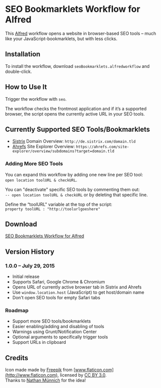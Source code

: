 # SEO Bookmarklets Workflow for Alfred
This [Alfred](http://www.alfredapp.com) workflow opens a website in browser-based SEO tools – much like your JavaScript-bookmarklets, but with less clicks.

## Installation
To install the workflow, download `seoBookmarklets.alfredworkflow` and double-click.

## How to Use It
Trigger the workflow with `seo`.

The workflow checks the frontmost application and if it’s a supported browser, the script opens the currently active URL in your SEO tools.

## Currently Supported SEO Tools/Bookmarklets
- [Sistrix](http://www.sistrix.com) Domain Overview: `http://de.sistrix.com/domain.tld`
- [Ahrefs](https://ahrefs.com/) Site Explorer Overview: `https://ahrefs.com/site-explorer/overview/subdomains?target=domain.tld`

### Adding More SEO Tools
You can expand this workflow by adding one new line per SEO tool:  
`open location toolURL & checkURL`.

You can "deactivate" specific SEO tools by commenting them out:  
`-- open location toolURL & checkURL` or by deleting that specific line.

Define the “toolURL" variable at the top of the script:  
`property toolURL : "http://toolurlgoeshere"`

## Download
[SEO Bookmarklets Workflow for Alfred](https://github.com/alexanderhuth/alfred-seo-bookmarklets-workflow/raw/master/seoBookmarklets.alfredworkflow)

## Version History
### 1.0.0 – July 29, 2015
- Initial release
- Supports Safari, Google Chrome & Chromium
- Opens URL of currently active browser tab in Sistrix and Ahrefs
- Use `window.location.host` (JavaScript) to get host/domain name
- Don't open SEO tools for empty Safari tabs

### Roadmap
- Support more SEO tools/bookmarklets
- Easier enabling/adding and disabling of tools
- Warnings using Grunt/Notification Center
- Optional arguments to specifically trigger tools
- Support URLs in clipboard

## Credits
Icon made made by [Freepik](http://www.flaticon.com/authors/freepik) from [www.flaticon.com](http://www.flaticon.com), licensed by [CC BY 3.0](http://creativecommons.org/licenses/by/3.0/).  
Thanks to [Nathan Münnich](http://www.nathanmuennich.com) for the idea!

